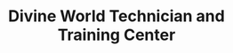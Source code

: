 ---
title: "Divine World Technician and Training Center"
url: /accra/divine-world-technician-and-training-center/
shop: electronics
---